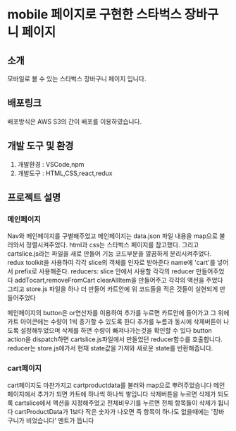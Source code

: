# mobile 페이지로 구현한 스타벅스 장바구니 페이지

## 소개

모바일로 볼 수 있는 스타벅스 장바구니 페이지 입니다.

## 배포링크

배포방식은 AWS S3의 간이 배포를 이용하였습니다.  

## 개발 도구 및 환경

1. 개발환경 : VSCode,npm
2. 개발도구 : HTML,CSS,react,redux

## 프로젝트 설명

### 메인페이지

Nav와 메인페이지를 구별해주었고
메인페이지는 data.json 파일 내용을 map으로 불러와서 정렬시켜주었다.
html과 css는 스타벅스 페이지를 참고했다. 
그리고 cartslice.js라는 파일을 새로 만들어 기능 코드부분을 깔끔하게 분리시켜주었다.
redux toolkit을 사용하여 각각 slice의 객체를 인자로 받아준다
name에 'cart'를 넣어서 prefix로 사용해준다.
reducers: slice 안에서 사용할 각각의 reducer 만들어주었다
addTocart,removeFromCart clearAllItem을 만들어주고 각각의 액션을 주었다
그리고 store.js 파일을 하나 더 만들어 카트안에 위 코드들을 적은 것들이 실현되게 만들어주었다

메인페이지의 button은 or연산자를 이용하여 추가를 누르면 카트안에 들어가고 그 위에 카트 아이콘에는 수량이 1씩 증가할 수 있도록 한다
추가를 누름과 동시에 삭제버튼이 나도록 설정해두었으며 삭제를 하면 수량이 빠져나가는것을 확인할 수 있다
button action을 dispatch하면 cartslice.js파일에서 만들었던 reducer함수를 호출합니다.
reducer는 store.js에가서 현재 state값을 가져와 새로운 state를 반환해줍니다.



### cart페이지
cart페이지도 마찬가지고 cartproductdata를 불러와 map으로 뿌려주었습니다
메인페이지에서 추가가 되면 카트에 하나씩 하나씩 쌓입니다
삭제버튼을 누르면 삭제가 되도록 cartslice에서 액션을 지정해주었고
전체비우기를 누르면 전체 항목들이 삭제가 됩니다 
cartProductData가 1보다 작은 숫자가 나오면 즉 항목이 하나도 없을때에는 
'장바구니가 비었습니다' 멘트가 뜹니다 



